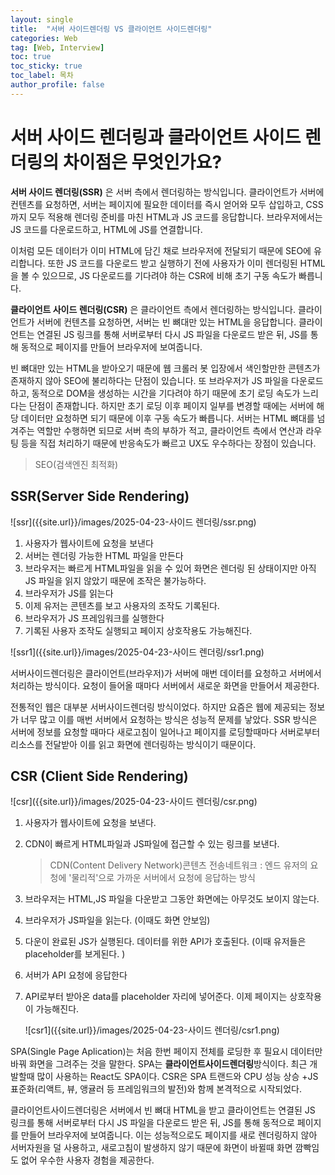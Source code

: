 ```yaml
---
layout: single
title:  "서버 사이드렌더링 VS 클라이언트 사이드렌더링"
categories: Web 
tag: [Web, Interview]
toc: true
toc_sticky: true
toc_label: 목차
author_profile: false
---
```


# 서버 사이드 렌더링과 클라이언트 사이드 렌더링의 차이점은 무엇인가요?

**서버 사이드 렌더링(SSR)** 은 서버 측에서 렌더링하는 방식입니다. 클라이언트가 서버에 컨텐츠를 요청하면, 서버는 페이지에 필요한 데이터를 즉시 얻어와 모두 삽입하고, CSS까지 모두 적용해 렌더링 준비를 마친 HTML과 JS 코드를 응답합니다. 브라우저에서는 JS 코드를 다운로드하고, HTML에 JS를 연결합니다.

이처럼 모든 데이터가 이미 HTML에 담긴 채로 브라우저에 전달되기 때문에 SEO에 유리합니다. 또한 JS 코드를 다운로드 받고 실행하기 전에 사용자가 이미 렌더링된 HTML을 볼 수 있으므로, JS 다운로드를 기다려야 하는 CSR에 비해 초기 구동 속도가 빠릅니다.

**클라이언트 사이드 렌더링(CSR)** 은 클라이언트 측에서 렌더링하는 방식입니다. 클라이언트가 서버에 컨텐츠를 요청하면, 서버는 빈 뼈대만 있는 HTML을 응답합니다. 클라이언트는 연결된 JS 링크를 통해 서버로부터 다시 JS 파일을 다운로드 받은 뒤, JS를 통해 동적으로 페이지를 만들어 브라우저에 보여줍니다.

빈 뼈대만 있는 HTML을 받아오기 때문에 웹 크롤러 봇 입장에서 색인할만한 콘텐츠가 존재하지 않아 SEO에 불리하다는 단점이 있습니다. 또 브라우저가 JS 파일을 다운로드하고, 동적으로 DOM을 생성하는 시간을 기다려야 하기 때문에 초기 로딩 속도가 느리다는 단점이 존재합니다. 하지만 초기 로딩 이후 페이지 일부를 변경할 때에는 서버에 해당 데이터만 요청하면 되기 때문에 이후 구동 속도가 빠릅니다. 서버는 HTML 뼈대를 넘겨주는 역할만 수행하면 되므로 서버 측의 부하가 적고, 클라이언트 측에서 연산과 라우팅 등을 직접 처리하기 때문에 반응속도가 빠르고 UX도 우수하다는 장점이 있습니다.

> SEO(검색엔진 최적화)



## SSR(Server Side Rendering)

![ssr]({{site.url}}/images/2025-04-23-사이드 렌더링/ssr.png)

1.  사용자가 웹사이트에 요청을 보낸다
2. 서버는 렌더링 가능한 HTML 파일을 만든다
3. 브라우저는 빠르게 HTML파일을 읽을 수 있어 화면은 렌더링 된 상태이지만 아직 JS 파일을 읽지 않았기 때문에 조작은 불가능하다.
4. 브라우저가 JS를 읽는다
5. 이제 유저는 콘텐츠를 보고 사용자의 조작도 기록된다.
6. 브라우저가 JS 프레임워크를 실행한다
7. 기록된 사용자 조작도 실행되고 페이지 상호작용도 가능해진다.

![ssr1]({{site.url}}/images/2025-04-23-사이드 렌더링/ssr1.png)

서버사이드렌더링은 클라이언트(브라우저)가 서버에 매번 데이터를 요청하고 서버에서 처리하는 방식이다. 요청이 들어올 때마다 서버에서 새로운 화면을 만들어서 제공한다.

전통적인 웹은 대부분 서버사이드렌더링 방식이었다. 하지만 요즘은 웹에 제공되는 정보가 너무 많고 이를 매번 서버에서 요청하는 방식은 성능적 문제를 낳았다. SSR 방식은 서버에 정보를 요청할 때마다 새로고침이 일어나고 페이지를 로딩할때마다 서버로부터 리소스를 전달받아 이를 읽고 화면에 렌더링하는 방식이기 때문이다.

## CSR (Client Side Rendering)

![csr]({{site.url}}/images/2025-04-23-사이드 렌더링/csr.png)

1. 사용자가 웹사이트에 요청을 보낸다.

2. CDN이 빠르게 HTML파일과 JS파일에 접근할 수 있는 링크를 보낸다.

   > CDN(Content Delivery Network)콘텐츠 전송네트워크 : 엔드 유저의 요청에 '물리적'으로 가까운 서버에서 요청에 응답하는 방식

3. 브라우저는 HTML,JS 파일을 다운받고 그동안 화면에는 아무것도 보이지 않는다.

4. 브라우저가 JS파일을 읽는다. (이때도 화면 안보임)

5. 다운이 완료된 JS가 실행된다. 데이터를 위한 API가 호출된다.
   (이때 유저들은 placeholder를 보게된다. )

6. 서버가 API 요청에 응답한다

7. API로부터 받아온 data를 placeholder 자리에 넣어준다. 이제 페이지는 상호작용이 가능해진다.

   ![csr1]({{site.url}}/images/2025-04-23-사이드 렌더링/csr1.png)

SPA(Single Page Aplication)는 처음 한번 페이지 전체를 로딩한 후 필요시 데이터만 바꿔 화면을 그려주는 것을 말한다. SPA는 **클라이언트사이드렌더링**방식이다. 최근 개발할때 많이 사용하는 React도 SPA이다. CSR은 SPA 트랜드와 CPU 성능 상승 +JS 표준화(리액트, 뷰, 앵귤러 등 프레임워크의 발전)와 함께 본격적으로 시작되었다.

클라이언트사이드렌더링은 서버에서 빈 뼈대 HTML을 받고 클라이언트는 연결된 JS 링크를 통해 서버로부터 다시 JS 파일을 다운로드 받은 뒤, JS를 통해 동적으로 페이지를 만들어 브라우저에 보여줍니다. 이는 성능적으로도 페이지를 새로 렌더링하지 않아 서버자원을 덜 사용하고, 새로고침이 발생하지 않기 때문에 화면이 바뀔때 화면 깜빡임도 없어 우수한 사용자 경험을 제공한다.
